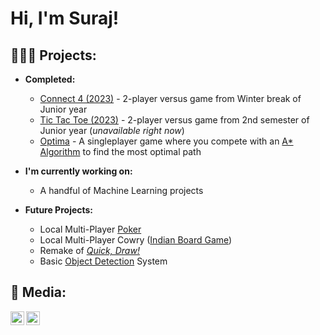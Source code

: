 <h1>Hi, I'm Suraj!

<h2>🧑🏽‍💻 Projects:</h2>

- <b>Completed: </b>
  - [Connect 4 (2023)](https://github.com/SurajP-Py/Connect-4) - 2-player versus game from Winter break of Junior year
  - [Tic Tac Toe (2023)](https://github.com/SurajP-Py/Tic-Tac-Toe) - 2-player versus game from 2nd semester of Junior year (*unavailable right now*)
  - [Optima](https://github.com/SurajP-Py/Optima) - A singleplayer game where you compete with an [A* Algorithm](https://en.wikipedia.org/wiki/A*_search_algorithm) to find the most optimal path
 
- <b>I'm currently working on: </b>
  - A handful of Machine Learning projects
 
- <b>Future Projects: </b>
  - Local Multi-Player [Poker](https://www.calstatela.edu/sites/default/files/poker-hand-cheat-sheet.pdf)
  - Local Multi-Player Cowry ([Indian Board Game](https://en.wikipedia.org/wiki/Chowka_bhara))
  - Remake of *[Quick, Draw!](https://quickdraw.withgoogle.com/)*
  - Basic [Object Detection](https://en.wikipedia.org/wiki/Object_detection) System

<h2> 🤳 Media:</h2>

[<img align="left" width="22px" src="https://cdn.jsdelivr.net/npm/simple-icons@v3/icons/youtube.svg" />][youtube]
[<img align="left" width="22px" src="https://cdn.jsdelivr.net/npm/simple-icons@v3/icons/instagram.svg" />][instagram]

[youtube]: https://www.youtube.com/@DuragPatel04
[instagram]: https://www.instagram.com/suraj.patel04/

<!--
**SurajP-Py/SurajP-Py ** is a ✨ _special_ ✨ repository because its `README.md` (this file) appears on your GitHub profile.

Here are some ideas to get you started:

- 🔭 I’m currently working on ...
- 🌱 I’m currently learning ...
- 👯 I’m looking to collaborate on ...
- 🤔 I’m looking for help with ...
- 💬 Ask me about ...
- 📫 How to reach me: ...
- 😄 Pronouns: ...
- ⚡ Fun fact: ...
-->

